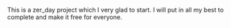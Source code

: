 This is a zer_day project which I very glad to start.
I will put in all my best to complete and make it free for everyone.
